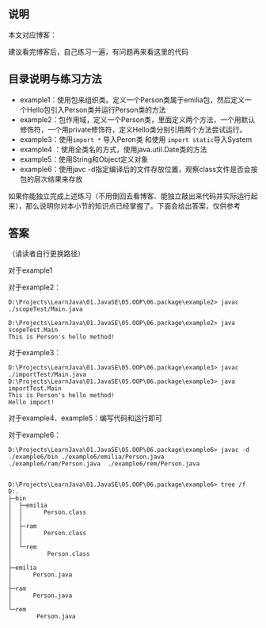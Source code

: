 ## 说明

本文对应博客：

建议看完博客后，自己练习一遍，有问题再来看这里的代码



## 目录说明与练习方法

* example1：使用包来组织类。定义一个Person类属于emilia包，然后定义一个Hello包引入Person类并运行Person类的方法
* example2：包作用域，定义一个Person类，里面定义两个方法，一个用默认修饰符，一个用private修饰符，定义Hello类分别引用两个方法尝试运行。
* example3：使用`import *` 导入Peron类 和使用 `import static`导入System
* example4 ：使用全类名的方式，使用java.util.Date类的方法
* example5：使用String和Object定义对象
* example6：使用javc -d指定编译后的文件存放位置，观察class文件是否会按包的层次结果来存放

如果你能独立完成上述练习（不用倒回去看博客、能独立敲出来代码并实际运行起来），那么说明你对本小节的知识点已经掌握了。下面会给出答案，仅供参考







## 答案

（请读者自行更换路径）

对于example1







对于example2：

```
D:\Projects\LearnJava\01.JavaSE\05.OOP\06.package\example2> javac ./scopeTest/Main.java

D:\Projects\LearnJava\01.JavaSE\05.OOP\06.package\example2> java scopeTest.Main
This is Person's hello method!
```





对于example3：

```
D:\Projects\LearnJava\01.JavaSE\05.OOP\06.package\example3> javac  ./importTest/Main.java
D:\Projects\LearnJava\01.JavaSE\05.OOP\06.package\example3> java importTest.Main
This is Person's hello method!
Hello import!
```





对于example4、example5：编写代码和运行即可

对于example6：

```
D:\Projects\LearnJava\01.JavaSE\05.OOP\06.package\example6> javac -d ./example6/bin ./example6/emilia/Person.java  ./example6/ram/Person.java  ./example6/rem/Person.java


D:\Projects\LearnJava\01.JavaSE\05.OOP\06.package\example6> tree /f
D:.
├─bin
│  ├─emilia
│  │      Person.class
│  │
│  ├─ram
│  │      Person.class
│  │
│  └─rem
│          Person.class
│
├─emilia
│      Person.java
│
├─ram
│      Person.java
│
└─rem
        Person.java
```







